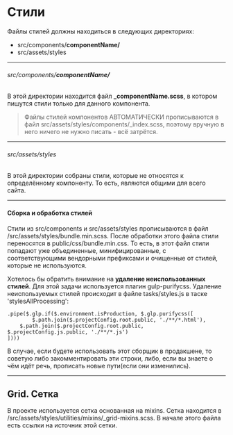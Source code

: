 # Стили

Файлы стилей должны находиться в следующих директориях:  
- src/components/**componentName/**
- src/assets/styles

---

###### src/components/**componentName/**
В этой директории находится файл **_componentName.scss**, в котором пишутся
стили только для данного компонента.
> Файлы стилей компонентов АВТОМАТИЧЕСКИ прописываются в файл
src/assets/styles/components/_index.scss, поэтому вручную в него ничего не нужно
писать - всё затрётся.

---

###### src/assets/styles  
В этой директории собраны стили, которые не относятся к определённому компоненту.
То есть, являются общими для всего сайта.

---

#### Сборка и обработка стилей
Стили из src/components и src/assets/styles прописываются в файл 
/src/assets/styles/bundle.min.scss. После обработки этого файла стили переносятся
в public/css/bundle.min.css. То есть, в этот файл стили попадают уже объединенные,
минифицированные, с соответствующими вендорными префиксами и очищенные от стилей,
которые не используются.

Хотелось бы обратить внимание на **удаление неиспользованных стилей**. Для этой задачи
используется плагин gulp-purifycss. Удаление неиспользуемых стилей происходит в
файле tasks/styles.js в таске 'stylesAllProcessing':

    .pipe($.glp.if($.environment.isProduction, $.glp.purifycss([
            $.path.join($.projectConfig.root.public, './**/*.html'),
    	$.path.join($.projectConfig.root.public, $.projectConfig.js.public, './**/*.js')
    ])))
    
В случае, если будете использовать этот сборщик в продакшене, то советую либо
закомментировать эти строки, либо, если вы знаете о чём идёт речь, прописать
новые пути(если они изменились).

---

## Grid. Сетка
В проекте используется сетка основанная на mixins. Сетка находится в 
/src/assets/styles/utilities/mixins/_grid-mixins.scss. В начале этого файла
есть ссылки на источник этой сетки.

